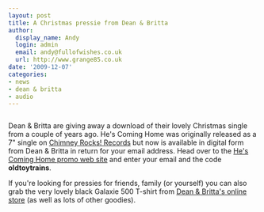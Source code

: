 ```yaml
---
layout: post
title: A Christmas pressie from Dean & Britta
author:
  display_name: Andy
  login: admin
  email: andy@fullofwishes.co.uk
  url: http://www.grange85.co.uk
date: '2009-12-07'
categories:
- news
- dean & britta
- audio
---
```

<p><img alt="" src="https://media.fullofwishes.co.uk/ahfow/uploads/2007/11/d7bxmasad.png" title="Hes Coming Home" class="alignright" />
<p>Dean & Britta are giving away a download of their lovely Christmas single from a couple of years ago. He's Coming Home was originally released as a 7" single on <a href="http://www.chimneyrocks.org/hescominghome.html">Chimney Rocks! Records</a> but now is available in digital form from Dean & Britta in return for your email address. Head over to the <a href="http://promo.11spot.com/deanandbritta/holiday_bonus">He's Coming Home promo web site</a> and enter your email and the code <strong>oldtoytrains</strong>.</p>
<p>If you're looking for pressies for friends, family (or yourself) you can also grab the very lovely black Galaxie 500 T-shirt from <a href="http://www.deanandbritta.com/shop.htm">Dean & Britta's online store</a> (as well as lots of other goodies).</p>
